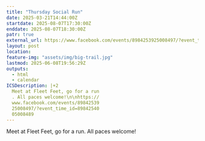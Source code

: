 ```yaml
---
title: "Thursday Social Run"
date: 2025-03-21T14:44:00Z
startdate: 2025-08-07T17:30:00Z
enddate: 2025-08-07T18:30:00Z
patr: true
external_url: https://www.facebook.com/events/8984253925008497/?event_time_id=8984254005008489
layout: post
location: 
feature-img: "assets/img/big-trail.jpg"
lastmod: 2025-06-08T19:56:29Z
outputs:
  - html
  - calendar
ICSDescription: |+2
  Meet at Fleet Feet, go for a run  . All paces welcome!\n\nhttps://  www.facebook.com/events/89842539  25008497/?event_time_id=89842540  05008489
---
```


Meet at Fleet Feet, go for a run. All paces welcome!<br>
  <br>
  
